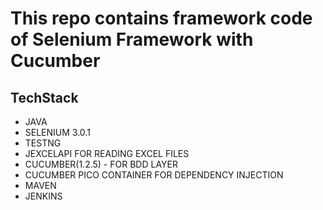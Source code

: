 # This repo contains framework code of Selenium Framework with Cucumber

## TechStack
- JAVA
- SELENIUM 3.0.1
- TESTNG 
- JEXCELAPI FOR READING EXCEL FILES
- CUCUMBER(1.2.5) - FOR BDD LAYER
- CUCUMBER PICO CONTAINER FOR DEPENDENCY INJECTION
- MAVEN
- JENKINS
